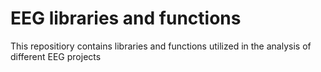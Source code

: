 # EEG libraries and functions
 This repositiory contains libraries and functions utilized in the analysis of different EEG projects
